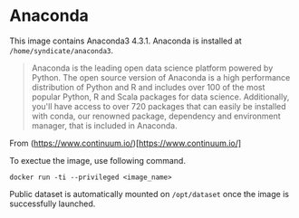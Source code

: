 # Anaconda

This image contains Anaconda3 4.3.1. Anaconda is installed at
`/home/syndicate/anaconda3`.

> Anaconda is the leading open data science platform powered by Python. The open 
> source version of Anaconda is a high performance distribution of Python and R 
> and includes over 100 of the most popular Python, R and Scala packages for data 
> science. Additionally, you'll have access to over 720 packages that can easily 
> be installed with conda, our renowned package, dependency and environment 
> manager, that is included in Anaconda.

From (https://www.continuum.io/)[https://www.continuum.io/]

To exectue the image, use following command.
```
docker run -ti --privileged <image_name>
```

Public dataset is automatically mounted on `/opt/dataset` once the image 
is successfully launched.
